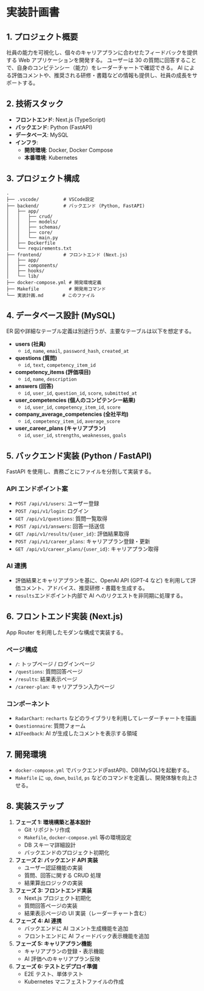 # 実装計画書

## 1. プロジェクト概要

社員の能力を可視化し、個々のキャリアプランに合わせたフィードバックを提供する Web アプリケーションを開発する。
ユーザーは 30 の質問に回答することで、自身のコンピテンシー（能力）をレーダーチャートで確認できる。
AI による評価コメントや、推奨される研修・書籍などの情報も提供し、社員の成長をサポートする。

## 2. 技術スタック

- **フロントエンド**: Next.js (TypeScript)
- **バックエンド**: Python (FastAPI)
- **データベース**: MySQL
- **インフラ**:
  - **開発環境**: Docker, Docker Compose
  - **本番環境**: Kubernetes

## 3. プロジェクト構成

```
.
├── .vscode/         # VSCode設定
├── backend/         # バックエンド (Python, FastAPI)
│   ├── app/
│   │   ├── crud/
│   │   ├── models/
│   │   ├── schemas/
│   │   ├── core/
│   │   └── main.py
│   ├── Dockerfile
│   └── requirements.txt
├── frontend/        # フロントエンド (Next.js)
│   ├── app/
│   ├── components/
│   ├── hooks/
│   └── lib/
├── docker-compose.yml # 開発環境定義
├── Makefile           # 開発用コマンド
└── 実装計画.md       # このファイル
```

## 4. データベース設計 (MySQL)

ER 図や詳細なテーブル定義は別途行うが、主要なテーブルは以下を想定する。

- **users (社員)**
  - `id`, `name`, `email`, `password_hash`, `created_at`
- **questions (質問)**
  - `id`, `text`, `competency_item_id`
- **competency_items (評価項目)**
  - `id`, `name`, `description`
- **answers (回答)**
  - `id`, `user_id`, `question_id`, `score`, `submitted_at`
- **user_competencies (個人のコンピテンシー結果)**
  - `id`, `user_id`, `competency_item_id`, `score`
- **company_average_competencies (全社平均)**
  - `id`, `competency_item_id`, `average_score`
- **user_career_plans (キャリアプラン)**
  - `id`, `user_id`, `strengths`, `weaknesses`, `goals`

## 5. バックエンド実装 (Python / FastAPI)

FastAPI を使用し、責務ごとにファイルを分割して実装する。

### API エンドポイント案

- `POST /api/v1/users`: ユーザー登録
- `POST /api/v1/login`: ログイン
- `GET /api/v1/questions`: 質問一覧取得
- `POST /api/v1/answers`: 回答一括送信
- `GET /api/v1/results/{user_id}`: 評価結果取得
- `POST /api/v1/career_plans`: キャリアプラン登録・更新
- `GET /api/v1/career_plans/{user_id}`: キャリアプラン取得

### AI 連携

- 評価結果とキャリアプランを基に、OpenAI API (GPT-4 など) を利用して評価コメント、アドバイス、推奨研修・書籍を生成する。
- `results`エンドポイント内部で AI へのリクエストを非同期に処理する。

## 6. フロントエンド実装 (Next.js)

App Router を利用したモダンな構成で実装する。

### ページ構成

- `/`: トップページ / ログインページ
- `/questions`: 質問回答ページ
- `/results`: 結果表示ページ
- `/career-plan`: キャリアプラン入力ページ

### コンポーネント

- `RadarChart`: `recharts` などのライブラリを利用してレーダーチャートを描画
- `Questionnaire`: 質問フォーム
- `AIFeedback`: AI が生成したコメントを表示する領域

## 7. 開発環境

- `docker-compose.yml` でバックエンド(FastAPI)、DB(MySQL)を起動する。
- `Makefile` に `up`, `down`, `build`, `ps` などのコマンドを定義し、開発体験を向上させる。

## 8. 実装ステップ

1.  **フェーズ 1: 環境構築と基本設計**
    - Git リポジトリ作成
    - `Makefile`, `docker-compose.yml` 等の環境設定
    - DB スキーマ詳細設計
    - バックエンドのプロジェクト初期化
2.  **フェーズ 2: バックエンド API 実装**
    - ユーザー認証機能の実装
    - 質問、回答に関する CRUD 処理
    - 結果算出ロジックの実装
3.  **フェーズ 3: フロントエンド実装**
    - Next.js プロジェクト初期化
    - 質問回答ページの実装
    - 結果表示ページの UI 実装（レーダーチャート含む）
4.  **フェーズ 4: AI 連携**
    - バックエンドに AI コメント生成機能を追加
    - フロントエンドに AI フィードバック表示機能を追加
5.  **フェーズ 5: キャリアプラン機能**
    - キャリアプランの登録・表示機能
    - AI 評価へのキャリアプラン反映
6.  **フェーズ 6: テストとデプロイ準備**
    - E2E テスト、単体テスト
    - Kubernetes マニフェストファイルの作成
